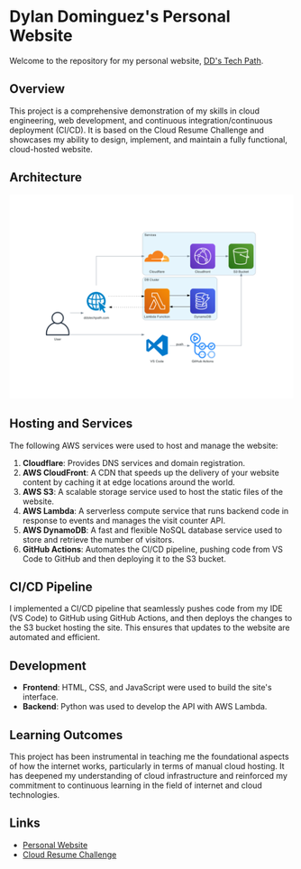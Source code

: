 

# Dylan Dominguez's Personal Website

Welcome to the repository for my personal website, [DD's Tech Path](http://ddstechpath.com).

## Overview

This project is a comprehensive demonstration of my skills in cloud engineering, web development, and continuous integration/continuous deployment (CI/CD). It is based on the Cloud Resume Challenge and showcases my ability to design, implement, and maintain a fully functional, cloud-hosted website.

## Architecture

![AWS resume system design](images/aws-cloud-cloud-resume-system-design.png)

## Hosting and Services

The following AWS services were used to host and manage the website:

1. **Cloudflare**: Provides DNS services and domain registration.
2. **AWS CloudFront**: A CDN that speeds up the delivery of your website content by caching it at edge locations around the world.
3. **AWS S3**: A scalable storage service used to host the static files of the website.
4. **AWS Lambda**: A serverless compute service that runs backend code in response to events and manages the visit counter API.
5. **AWS DynamoDB**: A fast and flexible NoSQL database service used to store and retrieve the number of visitors.
6. **GitHub Actions**: Automates the CI/CD pipeline, pushing code from VS Code to GitHub and then deploying it to the S3 bucket.

## CI/CD Pipeline

I implemented a CI/CD pipeline that seamlessly pushes code from my IDE (VS Code) to GitHub using GitHub Actions, and then deploys the changes to the S3 bucket hosting the site. This ensures that updates to the website are automated and efficient.

## Development

- **Frontend**: HTML, CSS, and JavaScript were used to build the site's interface.
- **Backend**: Python was used to develop the API with AWS Lambda.

## Learning Outcomes

This project has been instrumental in teaching me the foundational aspects of how the internet works, particularly in terms of manual cloud hosting. It has deepened my understanding of cloud infrastructure and reinforced my commitment to continuous learning in the field of internet and cloud technologies.

## Links

- [Personal Website](http://ddstechpath.com)
- [Cloud Resume Challenge](link-to-cloud-resume-challenge)
